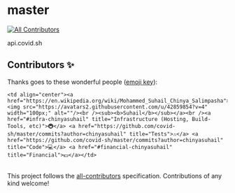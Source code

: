 # master
<!-- ALL-CONTRIBUTORS-BADGE:START - Do not remove or modify this section -->
[![All Contributors](https://img.shields.io/badge/all_contributors-5-orange.svg?style=flat-square)](#contributors-)
<!-- ALL-CONTRIBUTORS-BADGE:END -->
api.covid.sh 

## Contributors ✨

Thanks goes to these wonderful people ([emoji key](https://allcontributors.org/docs/en/emoji-key)):

<!-- ALL-CONTRIBUTORS-LIST:START - Do not remove or modify this section -->
<!-- prettier-ignore-start -->
<!-- markdownlint-disable -->
<table>
  <tr>

    <td align="center"><a href="https://en.wikipedia.org/wiki/Mohammed_Suhail_Chinya_Salimpasha"><img src="https://avatars2.githubusercontent.com/u/42859854?v=4" width="100px;" alt=""/><br /><sub><b>Suhail</b></sub></a><br /><a href="#infra-chinyasuhail" title="Infrastructure (Hosting, Build-Tools, etc)">🚇</a> <a href="https://github.com/covid-sh/master/commits?author=chinyasuhail" title="Tests">⚠️</a> <a href="https://github.com/covid-sh/master/commits?author=chinyasuhail" title="Code">💻</a> <a href="#financial-chinyasuhail" title="Financial">💵</a></td>

  </tr>
</table>

<!-- markdownlint-enable -->
<!-- prettier-ignore-end -->
<!-- ALL-CONTRIBUTORS-LIST:END -->

This project follows the [all-contributors](https://github.com/all-contributors/all-contributors) specification. Contributions of any kind welcome!
